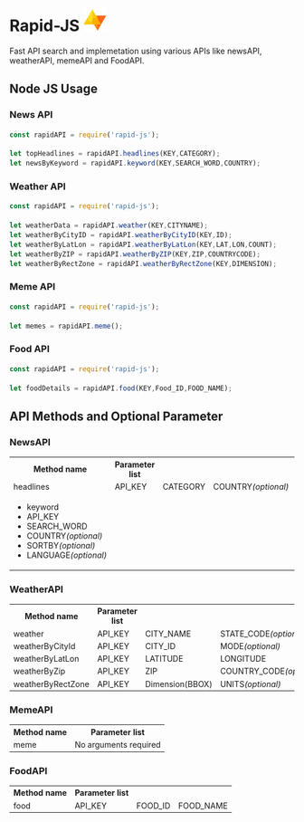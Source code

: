 <h1> Rapid-JS <a><img width="40" height="40" src="./logo.svg" alt="" ></a> </h1>
<p>
Fast API search and implemetation using various APIs like newsAPI, weatherAPI, memeAPI and FoodAPI.
</p>

<h2> Node JS Usage </h2>

<h3>News API</h3>

```js
const rapidAPI = require('rapid-js');

let topHeadlines = rapidAPI.headlines(KEY,CATEGORY);
let newsByKeyword = rapidAPI.keyword(KEY,SEARCH_WORD,COUNTRY);

```
<h3>Weather API</h3>

```js
const rapidAPI = require('rapid-js');

let weatherData = rapidAPI.weather(KEY,CITYNAME);
let weatherByCityID = rapidAPI.weatherByCityID(KEY,ID);
let weatherByLatLon = rapidAPI.weatherByLatLon(KEY,LAT,LON,COUNT);
let weatherByZIP = rapidAPI.weatherByZIP(KEY,ZIP,COUNTRYCODE);
let weatherByRectZone = rapidAPI.weatherByRectZone(KEY,DIMENSION);

```
<h3>Meme API</h3>

```js
const rapidAPI = require('rapid-js');

let memes = rapidAPI.meme();

```

<h3>Food API</h3>

```js
const rapidAPI = require('rapid-js');

let foodDetails = rapidAPI.food(KEY,Food_ID,FOOD_NAME);

```

<h2> API Methods and Optional Parameter </h2>
<h3> NewsAPI </h3>
<table>
    <tr>
        <th>Method name</th>
        <th>Parameter list</th>
    </tr> 
    <tr>
        <td>headlines</td>
        <td>API_KEY</td>
        <td>CATEGORY</td>
        <td>COUNTRY<em>(optional)</em></td>
        <td>SORTBY<em>(optional)</em></td>
        <td>LANGUAGE<em>(optional)</em></td>
    </tr>
     <tr>
        <td>
            <ul>
                <li>keyword</li>
                <li>API_KEY</li>
                <li>SEARCH_WORD</li>
                <li>COUNTRY<em>(optional)</em></li>
                <li>SORTBY<em>(optional)</em></li>
                <li>LANGUAGE<em>(optional)</em></li>
            </ul>
        </td>
    </tr>
</table>  
<h3> WeatherAPI </h3>
<table>
    <tr>
        <th>Method name</th>
        <th>Parameter list</th>
    </tr> 
    <tr>
        <td>weather</td>
        <td>API_KEY</td>
        <td>CITY_NAME</td>
        <td>STATE_CODE<em>(optional)</em></td>
        <td>MODE<em>(optional)</em></td>
        <td>UNITS<em>(optional)</em></td>
        <td>LANGUAGE<em>(optional)</em></td>
    </tr>
    <tr>
        <td>weatherByCityId</td>
        <td>API_KEY</td>
        <td>CITY_ID</td>
        <td>MODE<em>(optional)</em></td>
        <td>UNITS<em>(optional)</em></td>
        <td>LANGUAGE<em>(optional)</em></td>
    </tr>
    <tr>
        <td>weatherByLatLon</td>
        <td>API_KEY</td>
        <td>LATITUDE</td>
        <td>LONGITUDE</td>
        <td>COUNT<em>(optional)</em></td>
        <td>MODE<em>(optional)</em></td>
        <td>UNITS<em>(optional)</em></td>
        <td>LANGUAGE<em>(optional)</em></td>
    </tr>
    <tr>
        <td>weatherByZip</td>
        <td>API_KEY</td>
        <td>ZIP</td>
        <td>COUNTRY_CODE<em>(optional)</em></td>
        <td>MODE<em>(optional)</em></td>
        <td>UNITS<em>(optional)</em></td>
        <td>LANGUAGE<em>(optional)</em></td>
    </tr>
    <tr>
        <td>weatherByRectZone</td>
        <td>API_KEY</td>
        <td>Dimension(BBOX)</td>
        <td>UNITS<em>(optional)</em></td>
        <td>LANGUAGE<em>(optional)</em></td>
    </tr>
</table>    
<h3> MemeAPI </h3>
<table>
    <tr>
        <th>Method name</th>
        <th>Parameter list</th>
    </tr> 
    <tr>
        <td>meme</td>
        <td>No arguments required</td>
    </tr>
</table> 
<h3> FoodAPI </h3>
<table>
    <tr>
        <th>Method name</th>
        <th>Parameter list</th>
    </tr> 
    <tr>
        <td>food</td>
        <td>API_KEY</td>
        <td>FOOD_ID</td>
        <td>FOOD_NAME</td>
    </tr>
</table> 